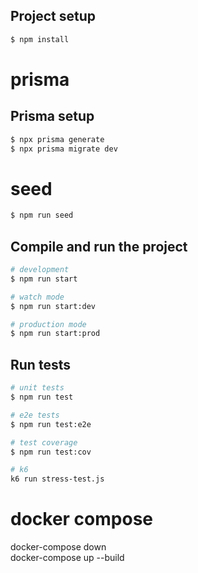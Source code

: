 ## Project setup

```bash
$ npm install
```

# prisma

## Prisma setup

```bash
$ npx prisma generate
$ npx prisma migrate dev
```

# seed

```bash
$ npm run seed
```

## Compile and run the project

```bash
# development
$ npm run start

# watch mode
$ npm run start:dev

# production mode
$ npm run start:prod
```

## Run tests

```bash
# unit tests
$ npm run test

# e2e tests
$ npm run test:e2e

# test coverage
$ npm run test:cov

# k6
k6 run stress-test.js


```

# docker compose

docker-compose down  
docker-compose up --build
